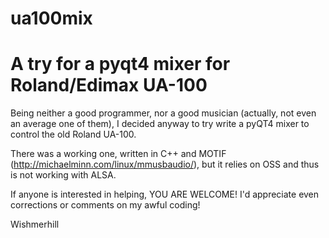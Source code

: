 ua100mix
========

A try for a pyqt4 mixer for Roland/Edimax UA-100
================================================

Being neither a good programmer, nor a good musician (actually, not even an average one of them), 
I decided anyway to try write a pyQT4 mixer to control the old Roland UA-100.

There was a working one, written in C++ and MOTIF (http://michaelminn.com/linux/mmusbaudio/), 
but it relies on OSS and thus is not working with ALSA.

If anyone is interested in helping, YOU ARE WELCOME! I'd appreciate even corrections or comments on my 
awful coding!

Wishmerhill
